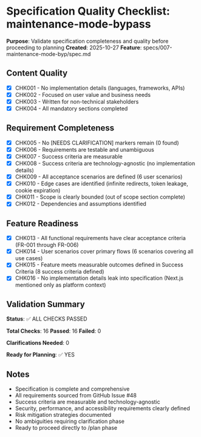 # Specification Quality Checklist: maintenance-mode-bypass

**Purpose**: Validate specification completeness and quality before proceeding to planning
**Created**: 2025-10-27
**Feature**: specs/007-maintenance-mode-byp/spec.md

## Content Quality

- [x] CHK001 - No implementation details (languages, frameworks, APIs)
- [x] CHK002 - Focused on user value and business needs
- [x] CHK003 - Written for non-technical stakeholders
- [x] CHK004 - All mandatory sections completed

## Requirement Completeness

- [x] CHK005 - No [NEEDS CLARIFICATION] markers remain (0 found)
- [x] CHK006 - Requirements are testable and unambiguous
- [x] CHK007 - Success criteria are measurable
- [x] CHK008 - Success criteria are technology-agnostic (no implementation details)
- [x] CHK009 - All acceptance scenarios are defined (6 user scenarios)
- [x] CHK010 - Edge cases are identified (infinite redirects, token leakage, cookie expiration)
- [x] CHK011 - Scope is clearly bounded (out of scope section complete)
- [x] CHK012 - Dependencies and assumptions identified

## Feature Readiness

- [x] CHK013 - All functional requirements have clear acceptance criteria (FR-001 through FR-006)
- [x] CHK014 - User scenarios cover primary flows (6 scenarios covering all use cases)
- [x] CHK015 - Feature meets measurable outcomes defined in Success Criteria (8 success criteria defined)
- [x] CHK016 - No implementation details leak into specification (Next.js mentioned only as platform context)

## Validation Summary

**Status**: ✅ ALL CHECKS PASSED

**Total Checks**: 16
**Passed**: 16
**Failed**: 0

**Clarifications Needed**: 0

**Ready for Planning**: ✅ YES

## Notes

- Specification is complete and comprehensive
- All requirements sourced from GitHub Issue #48
- Success criteria are measurable and technology-agnostic
- Security, performance, and accessibility requirements clearly defined
- Risk mitigation strategies documented
- No ambiguities requiring clarification phase
- Ready to proceed directly to /plan phase
